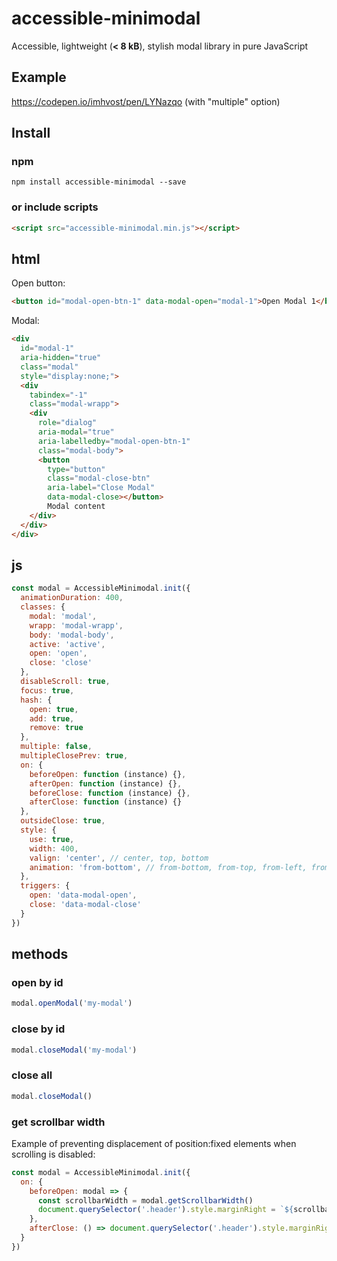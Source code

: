 # accessible-minimodal
Accessible, lightweight (**< 8 kB**), stylish modal library in pure JavaScript
## Example
https://codepen.io/imhvost/pen/LYNazqo (with "multiple" option)
## Install
### npm
```
npm install accessible-minimodal --save
```
### or include scripts
```html
<script src="accessible-minimodal.min.js"></script>
```
## html
Open button:
```html
<button id="modal-open-btn-1" data-modal-open="modal-1">Open Modal 1</button>
```
Modal:
```html
<div 
  id="modal-1"
  aria-hidden="true"
  class="modal"
  style="display:none;">
  <div
    tabindex="-1" 
    class="modal-wrapp">
    <div 
      role="dialog"
      aria-modal="true"
      aria-labelledby="modal-open-btn-1"
      class="modal-body">
      <button
        type="button"
        class="modal-close-btn"
        aria-label="Close Modal"
        data-modal-close></button>
        Modal content
    </div>
  </div>
</div>
```
## js
```js
const modal = AccessibleMinimodal.init({
  animationDuration: 400,
  classes: {
    modal: 'modal',
    wrapp: 'modal-wrapp',
    body: 'modal-body',
    active: 'active',
    open: 'open',
    close: 'close'
  },
  disableScroll: true,
  focus: true,
  hash: {
    open: true,
    add: true,
    remove: true
  },
  multiple: false,
  multipleClosePrev: true,
  on: {
    beforeOpen: function (instance) {},
    afterOpen: function (instance) {},
    beforeClose: function (instance) {},
    afterClose: function (instance) {}
  },
  outsideClose: true,
  style: {
    use: true,
    width: 400,
    valign: 'center', // center, top, bottom
    animation: 'from-bottom', // from-bottom, from-top, from-left, from-right, zoom-in, zoom-out, fade
  },
  triggers: {
    open: 'data-modal-open',
    close: 'data-modal-close'
  }
})
```
## methods
### open by id
```js
modal.openModal('my-modal')
```
### close by id
```js
modal.closeModal('my-modal')
```
### close all
```js
modal.closeModal()
```
### get scrollbar width
Example of preventing displacement of position:fixed elements when scrolling is disabled:
```js
const modal = AccessibleMinimodal.init({
  on: {
    beforeOpen: modal => {
      const scrollbarWidth = modal.getScrollbarWidth()
      document.querySelector('.header').style.marginRight = `${scrollbarWidth}px`
    },
    afterClose: () => document.querySelector('.header').style.marginRight = 0
  }
})
```